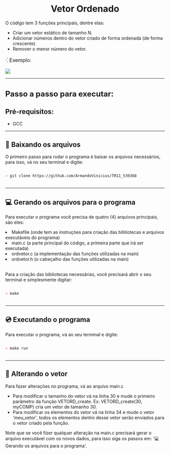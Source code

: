 <h1 align="center">Vetor Ordenado</h1>

<p style="font-size: 14px">
    O código tem 3 funções principais, dentre elas:
    <ul>
        <li>Criar um vetor estático de tamanho N.</li>
        <li>Adicionar números dentro do vetor criado de forma ordenada (de forma crescente).</li>
        <li>Remover o menor número do vetor.</li>
    </ul>
</p>

<p style="font-size: 16px">⁖ Exemplo:</p>
<img src="https://i.imgur.com/FIfqpeS.png">

<hr>
<h1 style="font-size: 24px">Passo a passo para executar:</h1>
<h2>Pré-requisitos:</h2>

- <p>GCC</p>

<hr>
<h2>📂 Baixando os arquivos</h2>
<p>O primeiro passo para rodar o programa é baixar os arquivos necessários, para isso, vá no seu terminal e digite:</p>

<code>
<span style="color: tomato">»</span> git clone https://github.com/ArmandoVinicius/TR11_539368
</code>
<br>

<hr>

<h2>💻 Gerando os arquivos para o programa</h2>
<p>Para executar o programa você precisa de quatro (4) arquivos principais, são eles:</p>
<li>Makefile (onde tem as instruções para criação das bibliotecas e arquivos executáveis do programa)</li>
<li>main.c (a parte principal do código, a primeira parte que irá ser executada)</li>
<li>ordvetor.c (a implementação das funções utilizadas na main)</li>
<li>ordvetor.h (o cabeçalho das funções utilizadas na main)</li>

<br>
<p>Para a criação das bibliotecas necessárias, você precisará abrir o seu terminal e simplesmente digitar:
</p>
<code>
<span style="color: tomato">»</span> make
</code>

<br>
<hr>
<h2>💿 Executando o programa</h2>
<p>Para executar o programa, vá ao seu terminal e digite:</p>
<code>
<span style="color: tomato">»</span> make run
</code>

<br>
<hr>


<h2>🔨 Alterando o vetor</h2>
<p>Para fazer alterações no programa, vá ao arquivo main.c</p>
<ul>
<li>Para modificar o tamanho do vetor vá na linha 30 e mude o primeiro parâmetro da função VETORD_create. Ex: VETORD_create(30, myCOMP) cria um vetor de tamanho 30.</li>
<li>Para modificar os elementos do vetor vá na linha 34 e mude o vetor 'meu_vetor', todos os elementos dentro desse vetor serão enviados para o vetor criado pela função.</li>
</ul>
<p>Note que se você fizer qualquer alteração na main.c precisará gerar o arquivo executável com os novos dados, para isso siga os passos em: '💻 Gerando os arquivos para o programa'.</p>